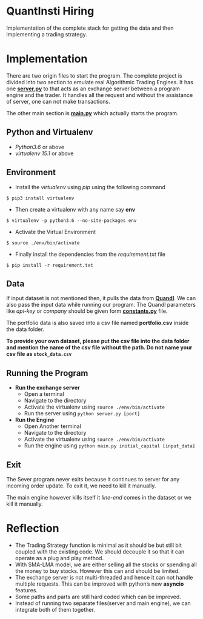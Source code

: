 <h1 id="quantinsti-hiring">QuantInsti Hiring</h1>
<p>Implementation of the complete stack for getting the data and then implementing a trading strategy.</p>
<h1 id="implementation">Implementation</h1>
<p>There are two origin files to start the program. The complete project is divided into two section to emulate real Algorithmic Trading Engines. It has one <strong><a href="http://server.py">server.py</a></strong> to that acts as an exchange server between a program engine and the trader. It handles all the request and without the assistance of server, one can not make transactions.</p>
<p>The other main section is <strong><a href="http://main.py">main.py</a></strong>  which actually starts the program.</p>
<h2 id="python-and-virtualenv">Python and Virtualenv</h2>
<ul>
<li><em>Python3.6</em> or above</li>
<li><em>virtualenv 15.1</em> or above</li>
</ul>
<h2 id="environment">Environment</h2>
<ul>
<li>Install the <em>virtualenv</em> using <em>pip</em> using the following command</li>
</ul>
<pre class=" language-sh"><code class="prism  language-sh">$ pip3 install virtualenv
</code></pre>
<ul>
<li>Then create a virtualenv with any name say <strong>env</strong></li>
</ul>
<pre class=" language-sh"><code class="prism  language-sh">$ virtualenv -p python3.6 --no-site-packages env
</code></pre>
<ul>
<li>Activate the Virtual Environment</li>
</ul>
<pre class=" language-sh"><code class="prism  language-sh">$ source ./env/bin/activate
</code></pre>
<ul>
<li>Finally install the dependencies from the <em>requirement.txt</em> file</li>
</ul>
<pre class=" language-sh"><code class="prism  language-sh">$ pip install -r requirement.txt 
</code></pre>
<h2 id="data">Data</h2>
<p>If input dataset is not mentioned then, it pulls the data from <a href="www.quandl.com"><strong>Quandl</strong></a>. We can also pass the input data while running our program. The Quandl parameters like <em>api-key</em> or <em>company</em> should be given form <strong><a href="http://constants.py">constants.py</a></strong> file.</p>
<p>The portfolio data is also saved into a csv file named <strong>portfolio.csv</strong> inside the data folder.</p>
<p><strong>To provide your own dataset, please put the csv file into the data folder and mention the name of the csv file without the path. Do not name your csv file as <code>stock_data.csv</code></strong></p>
<h2 id="running-the-program">Running the Program</h2>
<ul>
<li><strong>Run the exchange server</strong>
<ul>
<li>Open a terminal</li>
<li>Navigate to the directory</li>
<li>Activate the virtualenv using <code>source ./env/bin/activate</code></li>
<li>Run the server using <code>python server.py [port]</code></li>
</ul>
</li>
<li><strong>Run the Engine</strong>
<ul>
<li>Open Another terminal</li>
<li>Navigate to the directory</li>
<li>Activate the virtualenv using <code>source ./env/bin/activate</code></li>
<li>Run the engine using <code>python main.py initial_capital [input_data]</code></li>
</ul>
</li>
</ul>
<h2 id="exit">Exit</h2>
<p>The Sever program never exits because it continues to server for any incoming order update. To exit it, we need to kill it manually.</p>
<p>The main engine however kills itself it <em>line-end</em> comes in the dataset or we kill it manually.</p>
<h1 id="reflection">Reflection</h1>
<ul>
<li>The Trading Strategy function is minimal as it should be but still bit coupled with the existing code. We should decouple it so that it can operate as a plug and play method.</li>
<li>With SMA-LMA model, we are either selling all the stocks or spending all the money to buy stocks. However this can and should be limited.</li>
<li>The exchange server is not multi-threaded and hence it can not handle multiple requests. This can be improved with python’s new <strong>asyncio</strong> features.</li>
<li>Some paths and parts are still hard coded which can be improved.</li>
<li>Instead of running two separate files(server and main engine), we can integrate both of them together.</li>
</ul>

